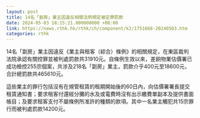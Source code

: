 ```yaml
---
layout: post
title: 14名「劏房」業主因違反相關法例規定被定罪罰款
date: 2024-05-03 18:15:21.000000000 +08:00
link: https://news.rthk.hk/rthk/ch/component/k2/1751668-20240503.htm
categories: rthk
---
```


14名「劏房」業主因違反《業主與租客（綜合）條例》的相關規定，在東區裁判法院承認有關控罪並被判處罰款共31910元。自條例生效以來，差餉物業估價署已成功檢控255宗個案，共涉及218名「劏房」業主，罰款介乎400元至18600元，合計總罰款共465610元。
 
這些業主的罪行包括沒有在規管租賃的租期開始後的60日內，向估價署署長提交租賃通知書；要求租客付還經分攤的水及或電費時沒有出示繳費單副本及提供書面帳目；及要求租客支付不屬條例所准許的種類的款項。其中一名業主觸犯共15宗罪行而被判處罰款14200元。
